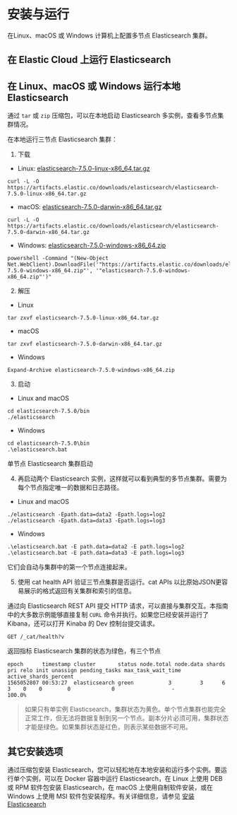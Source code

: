 # 安装与运行

在Linux、macOS 或 Windows 计算机上配置多节点 Elasticsearch 集群。

## 在 Elastic Cloud 上运行 Elasticsearch

## 在 Linux、macOS 或 Windows 运行本地 Elasticsearch

通过 `tar` 或 `zip` 压缩包，可以在本地启动 Elasticsearch 多实例，查看多节点集群情况。

在本地运行三节点 Elasticsearch 集群：

1. 下载

- Linux: [elasticsearch-7.5.0-linux-x86_64.tar.gz](https://artifacts.elastic.co/downloads/elasticsearch/elasticsearch-7.5.0-linux-x86_64.tar.gz)
```
curl -L -O https://artifacts.elastic.co/downloads/elasticsearch/elasticsearch-7.5.0-linux-x86_64.tar.gz
```
- macOS: [elasticsearch-7.5.0-darwin-x86_64.tar.gz](https://artifacts.elastic.co/downloads/elasticsearch/elasticsearch-7.5.0-darwin-x86_64.tar.gz)
```
curl -L -O https://artifacts.elastic.co/downloads/elasticsearch/elasticsearch-7.5.0-darwin-x86_64.tar.gz
```
- Windows: [elasticsearch-7.5.0-windows-x86_64.zip](https://artifacts.elastic.co/downloads/elasticsearch/elasticsearch-7.5.0-windows-x86_64.zip)
```
powershell -Command "(New-Object Net.WebClient).DownloadFile('"https://artifacts.elastic.co/downloads/elasticsearch/elasticsearch-7.5.0-windows-x86_64.zip"', '"elasticsearch-7.5.0-windows-x86_64.zip"')"
```

2. 解压
- Linux
```
tar zxvf elasticsearch-7.5.0-linux-x86_64.tar.gz
```
- macOS
```
tar zxvf elasticsearch-7.5.0-darwin-x86_64.tar.gz
```
- Windows
```
Expand-Archive elasticsearch-7.5.0-windows-x86_64.zip
```

3. 启动
- Linux and macOS
```
cd elasticsearch-7.5.0/bin
./elasticsearch
```
- Windows
```
cd elasticsearch-7.5.0\bin
.\elasticsearch.bat
```
单节点 Elasticsearch 集群启动

4. 再启动两个 Elasticsearch 实例，这样就可以看到典型的多节点集群。需要为每个节点指定唯一的数据和日志路径。
- Linux and macOS
```
./elasticsearch -Epath.data=data2 -Epath.logs=log2
./elasticsearch -Epath.data=data3 -Epath.logs=log3
```
- Windows
```
.\elasticsearch.bat -E path.data=data2 -E path.logs=log2
.\elasticsearch.bat -E path.data=data3 -E path.logs=log3
```
它们会自动与集群中的第一个节点连接起来。

5. 使用 cat health API 验证三节点集群是否运行。cat APIs 以比原始JSON更容易展示的格式返回有关集群和索引的信息。

通过向 Elasticsearch REST API 提交 HTTP 请求，可以直接与集群交互。本指南中的大多数示例能够直接复制 `CURL` 命令并执行。如果您已经安装并运行了 Kibana，还可以打开 Kinaba 的 Dev 控制台提交请求。
```
GET /_cat/health?v
```
返回指标 Elasticsearch 集群的状态为绿色，有三个节点
```
epoch      timestamp cluster       status node.total node.data shards pri relo init unassign pending_tasks max_task_wait_time active_shards_percent
1565052807 00:53:27  elasticsearch green           3         3      6   3    0    0        0             0                  -                100.0%
```

> 如果只有单实例 Elasticsearch，集群状态为黄色。单个节点集群也能完全正常工作，但无法将数据复制到另一个节点。副本分片必须可用，集群状态才能是绿色。如果集群状态是红色，则表示某些数据不可用。

## 其它安装选项

通过压缩包安装 Elasticsearch，您可以轻松地在本地安装和运行多个实例。要运行单个实例，可以在 Docker 容器中运行 Elasticsearch，在 Linux 上使用 DEB 或 RPM 软件包安装 Elasticsearch，在 macOS 上使用自制软件安装，或在 Windows 上使用 MSI 软件包安装程序。有关详细信息，请参见 [安装 Elasticsearch](https://rucjohn.gitbook.io/elasticsearch/2-Set-up/installing_elasticsearch)




